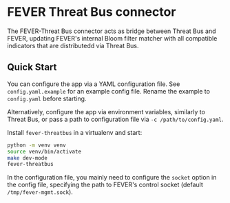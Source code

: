FEVER Threat Bus connector
==========================

The FEVER-Threat Bus connector acts as bridge between Threat Bus and FEVER,
updating FEVER's internal Bloom filter matcher with all compatible indicators
that are distributedd via Threat Bus.

## Quick Start

You can configure the app via a YAML configuration file. See
`config.yaml.example` for an example config file. Rename the example to
`config.yaml` before starting.

Alternatively, configure the app via environment variables, similarly to Threat
Bus, or pass a path to configuration file via `-c /path/to/config.yaml`.

Install `fever-threatbus` in a virtualenv and start:

```sh
python -m venv venv
source venv/bin/activate
make dev-mode
fever-threatbus
```

In the configuration file, you mainly need to configure the `socket` option in
the config file, specifying the path to FEVER's control socket (default
`/tmp/fever-mgmt.sock`).